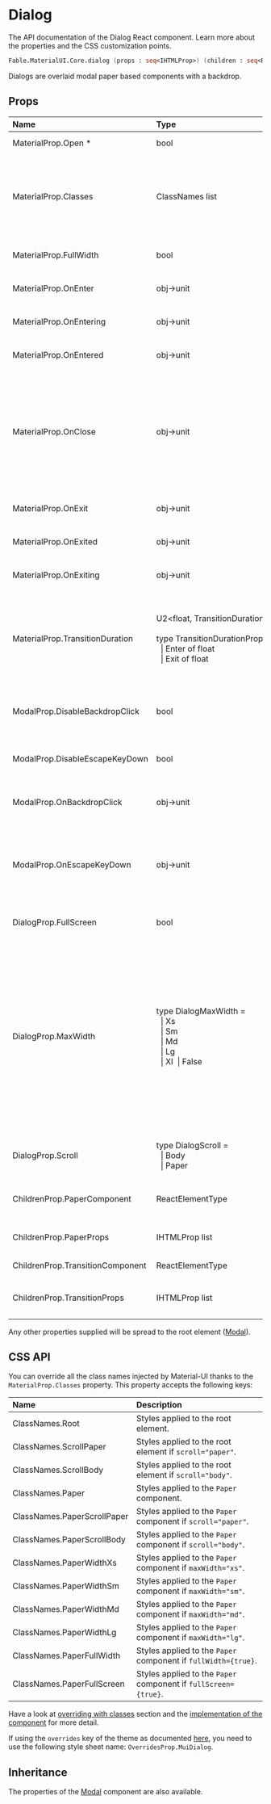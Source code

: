 # Dialog

<p class="description">The API documentation of the Dialog React component. Learn more about the properties and the CSS customization points.</p>

```fsharp
Fable.MaterialUI.Core.dialog (props : seq<IHTMLProp>) (children : seq<ReactElement>) : ReactElement
```

Dialogs are overlaid modal paper based components with a backdrop.

## Props

| Name | Type | Default | Description |
|:-----|:-----|:--------|:------------|
| <span class="prop-name required">MaterialProp.Open *</span> | <span class="prop-type">bool</span> |   | If `true`, the Dialog is open. |
| <span class="prop-name">MaterialProp.Classes</span> | <span class="prop-type">ClassNames list</span> |   | Override or extend the styles applied to the component.  See CSS API below for more details.  |
| <span class="prop-name">MaterialProp.FullWidth</span> | <span class="prop-type">bool</span> | <span class="prop-default">false</span> | If `true`, the dialog stretches to `maxWidth`. |
| <span class="prop-name">MaterialProp.OnEnter</span> | <span class="prop-type">obj->unit</span> |   | Callback fired before the dialog enters. |
| <span class="prop-name">MaterialProp.OnEntering</span> | <span class="prop-type">obj->unit</span> |   | Callback fired when the dialog is entering. |
| <span class="prop-name">MaterialProp.OnEntered</span> | <span class="prop-type">obj->unit</span> |   | Callback fired when the dialog has entered. |
| <span class="prop-name">MaterialProp.OnClose</span> | <span class="prop-type">obj->unit</span> |   | Callback fired when the component requests to be closed.<br><br>**Signature:**<br>`(event : obj) -> unit`<br>*event:* The event source of the callback |
| <span class="prop-name">MaterialProp.OnExit</span> | <span class="prop-type">obj->unit</span> |   | Callback fired before the dialog exits. |
| <span class="prop-name">MaterialProp.OnExited</span> | <span class="prop-type">obj->unit</span> |   | Callback fired when the dialog has exited. |
| <span class="prop-name">MaterialProp.OnExiting</span> | <span class="prop-type">obj->unit</span> |   | Callback fired when the dialog is exiting. |
| <span class="prop-name">MaterialProp.TransitionDuration</span> | <span class="prop-type">U2&lt;float,&nbsp;TransitionDurationProp&nbsp;list&gt;<br><br>type&nbsp;TransitionDurationProp&nbsp;=<br>&nbsp;&nbsp;&#124;&nbsp;Enter&nbsp;of&nbsp;float<br>&nbsp;&nbsp;&#124;&nbsp;Exit&nbsp;of&nbsp;float<br></span> | <span class="prop-default">{ enter: duration.enteringScreen, exit: duration.leavingScreen }</span> | The duration for the transition, in milliseconds. You may specify a single timeout for all transitions, or individually with an object. |
| <span class="prop-name">ModalProp.DisableBackdropClick</span> | <span class="prop-type">bool</span> | <span class="prop-default">false</span> | If `true`, clicking the backdrop will not fire the `onClose` callback. |
| <span class="prop-name">ModalProp.DisableEscapeKeyDown</span> | <span class="prop-type">bool</span> | <span class="prop-default">false</span> | If `true`, hitting escape will not fire the `onClose` callback. |
| <span class="prop-name">ModalProp.OnBackdropClick</span> | <span class="prop-type">obj->unit</span> |   | Callback fired when the backdrop is clicked. |
| <span class="prop-name">ModalProp.OnEscapeKeyDown</span> | <span class="prop-type">obj->unit</span> |   | Callback fired when the escape key is pressed, `disableKeyboard` is false and the modal is in focus. |
| <span class="prop-name">DialogProp.FullScreen</span> | <span class="prop-type">bool</span> | <span class="prop-default">false</span> | If `true`, the dialog will be full-screen |
| <span class="prop-name">DialogProp.MaxWidth</span> | <span class="prop-type">type&nbsp;DialogMaxWidth&nbsp;=<br>&nbsp;&nbsp;&#124;&nbsp;Xs<br>&nbsp;&nbsp;&#124;&nbsp;Sm<br>&nbsp;&nbsp;&#124;&nbsp;Md<br>&nbsp;&nbsp;&#124;&nbsp;Lg<br>&nbsp;&nbsp;&#124;&nbsp;Xl&nbsp;&nbsp;&#124;&nbsp;False<br></span> | <span class="prop-default">DialogMaxWidth.Sm</span> | Determine the max width of the dialog. The dialog width grows with the size of the screen, this property is useful on the desktop where you might need some coherent different width size across your application. Set to `false` to disable `maxWidth`. |
| <span class="prop-name">DialogProp.Scroll</span> | <span class="prop-type">type&nbsp;DialogScroll&nbsp;=<br>&nbsp;&nbsp;&#124;&nbsp;Body<br>&nbsp;&nbsp;&#124;&nbsp;Paper<br></span> | <span class="prop-default">DialogScroll.Paper</span> | Determine the container for scrolling the dialog. |
| <span class="prop-name">ChildrenProp.PaperComponent</span> | <span class="prop-type">ReactElementType</span> | <span class="prop-default">Paper</span> | The component used to render the body of the dialog. |
| <span class="prop-name">ChildrenProp.PaperProps</span> | <span class="prop-type">IHTMLProp list</span> |   | Properties applied to the [`Paper`](#/api/paper) element. |
| <span class="prop-name">ChildrenProp.TransitionComponent</span> | <span class="prop-type">ReactElementType</span> | <span class="prop-default">Fade</span> | Transition component. |
| <span class="prop-name">ChildrenProp.TransitionProps</span> | <span class="prop-type">IHTMLProp list</span> |   | Properties applied to the `Transition` element. |

Any other properties supplied will be spread to the root element ([Modal](#/api/modal)).

## CSS API

You can override all the class names injected by Material-UI thanks to the `MaterialProp.Classes` property.
This property accepts the following keys:


| Name | Description |
|:-----|:------------|
| <span class="prop-name">ClassNames.Root</span> | Styles applied to the root element.
| <span class="prop-name">ClassNames.ScrollPaper</span> | Styles applied to the root element if `scroll="paper"`.
| <span class="prop-name">ClassNames.ScrollBody</span> | Styles applied to the root element if `scroll="body"`.
| <span class="prop-name">ClassNames.Paper</span> | Styles applied to the `Paper` component.
| <span class="prop-name">ClassNames.PaperScrollPaper</span> | Styles applied to the `Paper` component if `scroll="paper"`.
| <span class="prop-name">ClassNames.PaperScrollBody</span> | Styles applied to the `Paper` component if `scroll="body"`.
| <span class="prop-name">ClassNames.PaperWidthXs</span> | Styles applied to the `Paper` component if `maxWidth="xs"`.
| <span class="prop-name">ClassNames.PaperWidthSm</span> | Styles applied to the `Paper` component if `maxWidth="sm"`.
| <span class="prop-name">ClassNames.PaperWidthMd</span> | Styles applied to the `Paper` component if `maxWidth="md"`.
| <span class="prop-name">ClassNames.PaperWidthLg</span> | Styles applied to the `Paper` component if `maxWidth="lg"`.
| <span class="prop-name">ClassNames.PaperFullWidth</span> | Styles applied to the `Paper` component if `fullWidth={true}`.
| <span class="prop-name">ClassNames.PaperFullScreen</span> | Styles applied to the `Paper` component if `fullScreen={true}`.

Have a look at [overriding with classes](#/customization/overrides) section
and the [implementation of the component](https://github.com/mui-org/material-ui/tree/master/packages/material-ui/src/Dialog/Dialog.js)
for more detail.

If using the `overrides` key of the theme as documented
[here](#/customization/themes),
you need to use the following style sheet name: `OverridesProp.MuiDialog`.

## Inheritance

The properties of the [Modal](#/api/modal) component are also available.
<!-- You can take advantage of this behavior to [target nested components](/guides/api/#spread). -->

<!--## Demos-->

<!--- [Dialogs](/demos/dialogs/)-->

